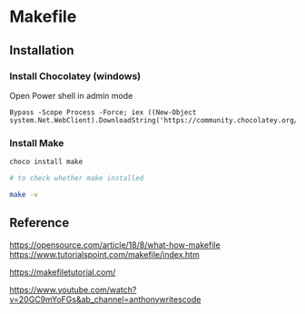 # Makefile

## Installation

### Install Chocolatey (windows)

Open Power shell in admin mode

```linux
Bypass -Scope Process -Force; iex ((New-Object system.Net.WebClient).DownloadString('https://community.chocolatey.org/install.ps1'))
```

### Install Make

```bash
choco install make
```

```bash
# to check whether make installed

make -v
```

## Reference

https://opensource.com/article/18/8/what-how-makefile
https://www.tutorialspoint.com/makefile/index.htm

https://makefiletutorial.com/

https://www.youtube.com/watch?v=20GC9mYoFGs&ab_channel=anthonywritescode